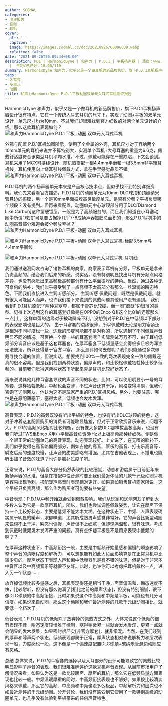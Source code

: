 ```yaml
---
author: SOOMAL
categories:
- 测评报告
- 音频
- 耳机
cover:
  alt: ''
  caption: ''
  image: https://images.soomal.cc/doc/20210926/00096039.webp
  relative: false
date: '2021-09-26T20:09:44+08:00'
description: PD1 | HarmonicDyne | 和声力 | P.D.1 | 平板扬声器 | 源自：www.soomal.com | 版权：原创
  |  平均/总评分：10.00/110
summary: HarmonicDyne 和声力，似乎又是一个做耳机的新品牌售价，旗下P.D.1耳机扬声器设计很有特点，它在一个传统入耳式耳机的尺寸下，实现了动圈+平板的双单元设计，单元尺寸均为10mm，不过我们却很难找到官方细致的对两个单元设计的介绍。那么这款耳机表现如何？
tags:
- 入耳式
- 多单元
- 动圈
title: 和声力HarmonicDyne P.D.1平板动圈双单元入耳式耳机测评报告
---
```


HarmonicDyne 和声力，似乎又是一个做耳机的新品牌售价，旗下P.D.1耳机扬声器设计很有特点，它在一个传统入耳式耳机的尺寸下，实现了动圈+平板的双单元设计，单元尺寸均为10mm，不过我们却很难找到官方细致的对两个单元设计的介绍。那么这款耳机表现如何？
![和声力HarmonicDyne P.D.1 平板+动圈 双单元入耳式耳机](https://images.soomal.cc/doc/20210917/00095942.webp)




外观与配置
P.D.1耳机如图所示，使用了全金属的外壳，耳机尺寸对于容纳两个10mm单元的耳机来说并不算特别大，实测单个耳机+大号耳塞的重量为6.6克，佩戴舒适度符合该类型耳机平均水准。不过，佩戴可能存在严重缺陷，下文会谈到。耳机采用了MCX可换线设计，随机器搭配一根4.4mm平衡和一根3.5mm非平衡耳机线。耳机使用向上绕耳引线佩戴方式，拿在手里感觉品质不错。
![和声力HarmonicDyne P.D.1 平板+动圈 双单元入耳式耳机](https://images.soomal.cc/doc/20210917/00095947.webp)




P.D.1耳机的两个扬声器单元本来是产品核心技术点，但似乎找不到特别详细资料。我们先来看看官方描述，P.D.1耳机的动圈单元为10mm DLC球顶和顶碳纳米管悬边的振膜，另一个是10mm平面振膜高灵敏度单元。是否有分频？平板负责哪个频段？没有提到。但再来看配置，动圈单元中心球顶部分用了DLC[Diamond Like Carbon]这种坚硬镀层，一般是为了高频服务的，而且我们知道在小耳塞动圈中所谓“球顶”可是要占据掉几乎7-8成扬声器振膜总面积的，那么P.D.1耳机中的动圈高音部分难道会被分频放弃掉？
![和声力HarmonicDyne P.D.1 平板+动圈 双单元入耳式耳机](https://images.soomal.cc/doc/20210917/00095950.webp)




![和声力HarmonicDyne P.D.1 平板+动圈 双单元入耳式耳机-标配3.5mm与4.4mm平衡线](https://images.soomal.cc/doc/20210917/00095954_01.webp)




![和声力HarmonicDyne P.D.1 平板+动圈 双单元入耳式耳机-耳机线](https://images.soomal.cc/doc/20210917/00095955_01.webp)




我们通过送测网友咨询了销售耳机的商家，商家表示耳机有分频，平板单元是拿来负责高频的。结合我们后来的听感，说实话，没有特别明显找出耳机有分频点风格差异，也没有感觉出来高频极高频部分有什么平面振膜的特色。当然，通过各种无可奈何的脑补，我们似乎感受到了一点高频不太高部分有那么一丝温润的瞬态特色。下面我们直接进入主观听感部分。
主观听感
佩戴问题：既然是佩戴问题，就有很大可能因人而异，也许我们接下来说到的佩戴问题其他用户没有遇到。
我们看到P.D.1耳机原配了两种耳塞套，都属于管芯比较硬，而一圈“蘑菇”边很薄的类型。记得上次遇到这样的耳塞套好像是在OPPO的Enco Q1[这个比Q1的还厚那么一点]上，这样单薄的边缘对于被动降噪不利，没想到对于P.D.1在中低频以下部分的表现影响也是巨大的。
由于耳塞套的边缘很薄，所以佩戴时无论是用力塞紧还是相对不同程度松一些，边缘的形变可能都不是对称的，所以遇到了不同佩戴声音明显不同的情况。可否换一个厚一些的耳塞套呢？实际测试万万不可，由于耳机低频部分调音应该是基于这套耳塞套，在厚耳塞套下低频量感会变得极多且极为浑浊无法使用。所以还得基于官方耳塞。
那么测评如何去做呢？我们只能通过多次佩戴寻找合适的位置，但说实话，想要找到100%一致的两次表现完全一致的佩戴还真的很不容易。但是我们找到两种状态，偏厚声的，和比较松佩戴牺牲掉比较多低频的。目前我们觉得这两种状态下听起来算是耳机比较好状态了。

再来说说其他几种耳塞套导致的声音不同的状态，比如，可以使用明显小一号的耳塞套，这样牺牲低频，中频也会变薄，不过声音还算干净，风格变得清淡，但我们咨询了送测网友，他认为这不是玩家严重的P.D.1耳机风格。另外，也要注意，哪怕是在原配薄塞下，塞得太紧，低频也会发木发浑。
![和声力HarmonicDyne P.D.1 平板+动圈 双单元入耳式耳机](https://images.soomal.cc/doc/20210917/00095948.webp)




高音表现：P.D.1的高频既没有听出平板的特色，也没有听出DLC球顶的特色，这对于冲着这套配置购买的消费者可能略显尴尬，但对于正常欣赏音乐来说，问题不大。P.D.1的高频风格相对比较均衡，没有像大多数DLC那样拔高极高频，也没有我们听过TWS里Enco X用小平板高音负责8kHz以上极高频那种纤细感。倒是像一个很正常的动圈单元的高音表现，动态表现较好。上文说了，在无限的脑补下，我们似乎觉得在高音略偏高部分，例如吉他的高音、管乐的高音、打击乐高音等，瞬态后延的速度较慢，让声音的甜美感略有增强。尤其在吉他表现上，不插电也能听出加了音效的味道？也许是脑补过度了吧。

正常来说，P.D.1的高音大部分仍然表现的比较细腻，动态和密度属于目前近年来新扬声器的水准，但是在搭配中性音源时要比我们最近体验的几款千元级动圈耳机更容易出现毛刺，搭配暖声高音时表现相对更好。如果真如销售耳机商家所说，这个平板只负责高频，那么作为购买者可能要有些失望。

中音表现：P.D.1从中频开始就会受到佩戴影响。我们从玩家和送测网友了解到大多数人认为它是一款厚声耳机。所以，我们也尝试调整佩戴姿势，让它在厚声下保持一个比较好状态，主要是低频不能太木太糊。在这种状态下，中频、人声表现确实属于明显的暖声，浓郁味道，尤其听成熟男声感觉非常好。它的声音比新型动圈来说谈不上干净，瞬态也偏慢，声音谈不上细腻，但却饱满温和，很有味道。考虑到佩戴时低频发木发浑严重的问题，真有点怀疑平板是不是用来表现中低频的啊？？

在厚声这种状态下，中高频衔接一般，主要是中低频开始量感和偏慢的瞬态影响了整个声音的清晰程度和解析力，可以想象能有如此大负面影响算是在正常耳机中比较少见的。厚声状态下表现人声和偏中低频器乐是有不错的味道，但是对于非常多中音区以及中高频音乐等就很不友好。此时，也许你可以考虑把耳机戴松一点，进入另一个状态……

放弃掉低频比较多量感之后，耳机表现得还是相当干净，声音偏温和，瞬态速度不快，比较耐听，但没有那么饱满了[相比之前的厚声状态]，但没有特别细腻，很不像DLC球顶的中高频衔接，此时如果说这个中高频和中频是平板，可能也有几分可信度。如果说来自动圈，那么这个动圈和我们最近测评的几款千元级动圈相比，就要低一个档次了。

低音表现：P.D.1耳机的低频除了放弃掉的佩戴方式之外，大体来说这个低频的细节表现不佳，瞬态速度较慢难于控制，塞得稍微紧一些就会发木发浑，更紧一点就会明显的发木发呆，如果密封很严实[非官方厚套]，就非常混。当然，在我们谈到的厚声和薄声两个状态，低频表现都属于正常，厚声状态相对来说解析力和层次表现一般，力度感也一般，这不像是一个偏速度配置DLC球顶+碳纳米管悬边动圈应有风格。

总结
总体来说，P.D.1的耳塞套的选择以及入耳部分的设计可能导致它的佩戴比较明显影响了声音的表现，我们很难准确评价这款耳机声音表现。从目前市场用户了解情况来看，如果认为这是一款比较暖声、厚声的耳机，那么它在低频质量方面表现也比较一般。中频温暖厚重的同时，中高频衔接表现也不够好。如果按比较清淡风格来佩戴，那么它的高频、中高频和中频也没多么极品，中频解析力和层次也不如最近测评的千元级动圈。分开讨论，我们没有感受到它使用了一款特别高级的动圈单元，也几乎没有体验到平板带来的任何声音特色。
